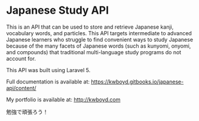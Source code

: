 # Japanese Study API

This is an API that can be used to store and retrieve Japanese kanji, vocabulary words, and particles. This API targets intermediate to advanced Japanese learners who struggle to find convenient ways to study Japanese because of the many facets of Japanese words (such as kunyomi, onyomi, and compounds) that traditional multi-language study programs do not account for.

This API was built using Laravel 5.

Full documentation is available at: https://kwboyd.gitbooks.io/japanese-api/content/

My portfolio is available at: http://kwboyd.com

勉強で頑張ろう！
